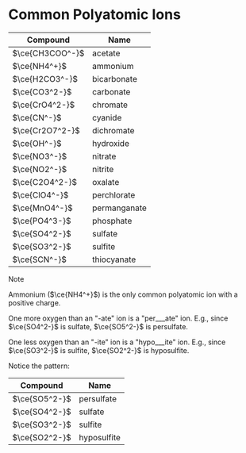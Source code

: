 # Common Polyatomic Ions

| Compound        | Name         |
| --------------- | ------------ |
| $\ce{CH3COO^-}$ | acetate      |
| $\ce{NH4^+}$    | ammonium     |
| $\ce{H2CO3^-}$  | bicarbonate  |
| $\ce{CO3^2-}$   | carbonate    |
| $\ce{CrO4^2-}$  | chromate     |
| $\ce{CN^-}$     | cyanide      |
| $\ce{Cr2O7^2-}$ | dichromate   |
| $\ce{OH^-}$     | hydroxide    |
| $\ce{NO3^-}$    | nitrate      |
| $\ce{NO2^-}$    | nitrite      |
| $\ce{C2O4^2-}$  | oxalate      |
| $\ce{ClO4^-}$   | perchlorate  |
| $\ce{MnO4^-}$   | permanganate |
| $\ce{PO4^3-}$   | phosphate    |
| $\ce{SO4^2-}$   | sulfate      |
| $\ce{SO3^2-}$   | sulfite      |
| $\ce{SCN^-}$    | thiocyanate  |

> [!note]
> Ammonium  ($\ce{NH4^+}$) is the only common polyatomic ion with a positive charge.

One more oxygen than an "-ate" ion is a "per___ate" ion. E.g., since $\ce{SO4^2-}$ is sulfate, $\ce{SO5^2-}$ is persulfate.

One less oxygen than an "-ite" ion is a "hypo___ite" ion. E.g., since $\ce{SO3^2-}$ is sulfite, $\ce{SO2^2-}$ is hyposulfite.

Notice the pattern:

| Compound      | Name        |
| ------------- | ----------- |
| $\ce{SO5^2-}$ | persulfate  |
| $\ce{SO4^2-}$ | sulfate     |
| $\ce{SO3^2-}$ | sulfite     |
| $\ce{SO2^2-}$ | hyposulfite |
